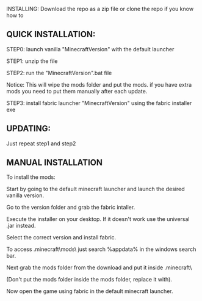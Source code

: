 INSTALLING: Download the repo as a zip file or clone the repo if you know how to


QUICK INSTALLATION:
-
STEP0: launch vanilla "MinecraftVersion" with the default launcher

STEP1: unzip the file

STEP2: run the "MinecraftVersion".bat file

Notice: This will wipe the mods folder and put the mods. if you have extra mods you need to put them manually after each update.

STEP3: install fabric launcher "MinecraftVersion" using the fabric installer exe


UPDATING:
-
Just repeat step1 and step2

MANUAL INSTALLATION
-
To install the mods:

Start by going to the default minecraft launcher and launch the desired vanilla version.

Go to the version folder and grab the fabric intaller.

Execute the installer on your desktop. If it doesn't work use the universal .jar instead.

Select the correct version and install fabric.

To access \.minecraft\mods\ just search %appdata% in the windows search bar.

Next grab the mods folder from the download and put it inside \.minecraft\

(Don't put the mods folder inside the mods folder, replace it with).

Now open the game using fabric in the default minecraft launcher.
